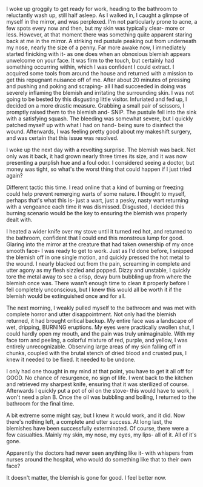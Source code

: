 I woke up groggily to get ready for work, heading to the bathroom to reluctantly wash up, still half asleep. As I walked in, I caught a glimpse of myself in the mirror, and was perplexed. I'm not particularly prone to acne, a few spots every now and then, but my skin was typically clear- more or less. However, at that moment there was something quite apparent staring back at me in the mirror. A striking red pustule peaking out from underneath my nose, nearly the size of a penny. Far more awake now, I immediately started finicking with it- as one does when an obnoxious blemish appears unwelcome on your face. It was firm to the touch, but certainly had something occurring within, which I was confident I could extract. I acquired some tools from around the house and returned with a mission to get this repugnant nuisance off of me. After about 20 minutes of pressing and pushing and poking and scraping- all I had succeeded in doing was severely inflaming the blemish and irritating the surrounding skin. I was not going to be bested by this disgusting little visitor. Infuriated and fed up, I decided on a more drastic measure. Grabbing a small pair of scissors, I promptly raised them to the blemish and- SNIP. The pustule fell into the sink with a satisfying squash. The bleeding was somewhat severe, but I quickly patched myself up with what I had on hand- being sure to disinfect the wound. Afterwards, I was feeling pretty good about my makeshift surgery, and was certain that this issue was resolved. 

I woke up the next day with a revolting surprise. The blemish was back. Not only was it back, it had grown nearly three times its size, and it was now presenting a purplish hue and a foul odor. I considered seeing a doctor, but money was tight, so what's the worst thing that could happen if I just tried again?

Different tactic this time. I read online that a kind of burning or freezing could help prevent remerging warts of some nature. I thought to myself, perhaps that's what this is- just a wart, just a pesky, nasty wart returning with a vengeance each time it was dismissed. Disgusted, I decided this burning scenario would be the key to ensuring the blemish was properly dealt with. 

I heated a wider knife over my stove until it turned red hot, and returned to the bathroom, confident that I could end this monstrous lump for good. Glaring into the mirror at the creature that had taken ownership of my once smooth face- I was ready to get to work. Just as I'd done before, I snipped the blemish off in one single motion, and quickly pressed the hot metal to the wound. I nearly blacked out from the pain, screaming in complete and utter agony as my flesh sizzled and popped. Dizzy and unstable, I quickly tore the metal away to see a crisp, dewy burn bubbling up from where the blemish once was. There wasn't enough time to clean it properly before I fell completely unconscious, but I knew this would all be worth it if the blemish would be extinguished once and for all. 

The next morning, I weakly pulled myself to the bathroom and was met with complete horror and utter disappointment. Not only had the blemish returned, it had brought critical backup. My entire face was a landscape of wet, dripping, BURNING eruptions. My eyes were practically swollen shut, I could hardly open my mouth, and the pain was truly unimaginable. With my face torn and peeling, a colorful mixture of red, purple, and yellow, I was entirely unrecognizable. Observing large areas of my skin falling off in chunks, coupled with the brutal stench of dried blood and crusted pus, I knew it needed to be fixed. It needed to be undone.

I only had one thought in my mind at that point, you have to get it all off for GOOD. No  chance of resurgence, no sign of life. I went back to the kitchen and retrieved my sharpest knife, ensuring that it was sterilized of course. Afterwards I quickly put a pot of oil on the stove- this would have to work, I won't need a plan B. Once the oil was bubbling and boiling, I returned to the bathroom for the final time. 

A bit extreme some might say, but I knew it would work, and it did. Now there's nothing left, a complete and utter success. At long last, the blemishes have been successfully exterminated. Of course, there were a few casualties. Mainly my skin, my nose, my eyes, my lips- all of it. All of it's gone. 

Apparently the doctors had never seen anything like it- with whispers from nurses around the hospital, who would do something like that to their own face?

It doesn't matter, the blemish is gone for good. I feel better now.